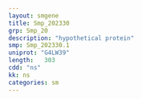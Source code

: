 ```yaml
---
layout: smgene
title: Smp_202330
grp: Smp_20
description: "hypothetical protein"
smp: Smp_202330.1
uniprot: "G4LW39"
length:   303
cdd: "ns"
kk: ns
categories: sm
---
```

